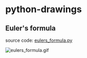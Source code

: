 # python-drawings

## Euler's formula

source code: [eulers_formula.py](./eulers_formula.py)

![eulers_formula.gif](./eulers_formula.gif)